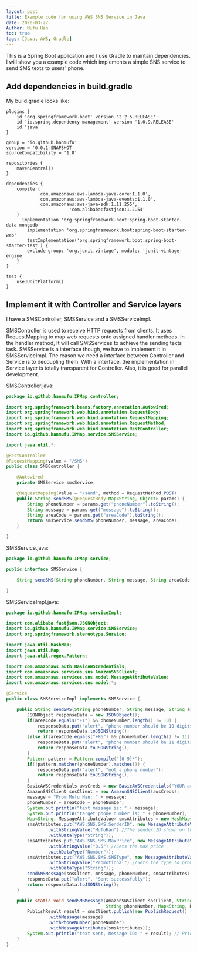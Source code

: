 ```yaml
---
layout: post
title: Example code for using AWS SNS Service in Java
date: 2020-03-27
Author: Mufu Han
toc: true
tags: [Java, AWS, Gradle]
--- 
```

This is a Spring Boot application and I use Gradle to maintain dependencies. I will show you a example code which implements a simple SNS service to send SMS texts to users' phone. 

## Add dependencies in build.gradle

My build.gradle looks like:

````
plugins {
	id 'org.springframework.boot' version '2.2.5.RELEASE'
	id 'io.spring.dependency-management' version '1.0.9.RELEASE'
	id 'java'
}

group = 'io.github.hanmufu'
version = '0.0.1-SNAPSHOT'
sourceCompatibility = '1.8'

repositories {
	mavenCentral()
}

dependencies {
    compile (
            'com.amazonaws:aws-lambda-java-core:1.1.0',
            'com.amazonaws:aws-lambda-java-events:1.1.0',
            'com.amazonaws:aws-java-sdk:1.11.255', 
						'com.alibaba:fastjson:1.2.54'
    )
	  implementation 'org.springframework.boot:spring-boot-starter-data-mongodb'
		implementation 'org.springframework.boot:spring-boot-starter-web'
		testImplementation('org.springframework.boot:spring-boot-starter-test') {
		exclude group: 'org.junit.vintage', module: 'junit-vintage-engine'
	}
}

test {
	useJUnitPlatform()
}
````

## Implement it with Controller and Service layers

I have a SMSController, SMSService and a SMSServiceImpl. 

SMSController is used to receive HTTP requests from clients. It uses RequestMapping to map web requests onto assigned handler methods. In the handler method, It will call SMSServices to achieve the sending texts task. SMSService is a interface though, we have to implement it in SMSServiceImpl. The reason we need a interface between Controller and Service is to decoupling them. With a interface, the implementation in Service layer is totally transparent for Controller. Also, it is good for parallel development. 

SMSController.java:

```java
package io.github.hanmufu.IPMap.controller;

import org.springframework.beans.factory.annotation.Autowired;
import org.springframework.web.bind.annotation.RequestBody;
import org.springframework.web.bind.annotation.RequestMapping;
import org.springframework.web.bind.annotation.RequestMethod;
import org.springframework.web.bind.annotation.RestController;
import io.github.hanmufu.IPMap.service.SMSService;

import java.util.*;

@RestController
@RequestMapping(value = "/SMS")
public class SMSController {

    @Autowired
    private SMSService smsService;

    @RequestMapping(value = "/send", method = RequestMethod.POST)
    public String sendSMS(@RequestBody Map<String, Object> params) {
        String phoneNumber = params.get("phoneNumber").toString();
        String message = params.get("message").toString();
        String areaCode = params.get("areaCode").toString();
        return smsService.sendSMS(phoneNumber, message, areaCode);
    }

}
```

SMSService.java:

```java
package io.github.hanmufu.IPMap.service;

public interface SMSService {

    String sendSMS(String phoneNumber, String message, String areaCode);

}
```

SMSServiceImpl.java:

```java
package io.github.hanmufu.IPMap.serviceImpl;

import com.alibaba.fastjson.JSONObject;
import io.github.hanmufu.IPMap.service.SMSService;
import org.springframework.stereotype.Service;

import java.util.HashMap;
import java.util.Map;
import java.util.regex.Pattern;

import com.amazonaws.auth.BasicAWSCredentials;
import com.amazonaws.services.sns.AmazonSNSClient;
import com.amazonaws.services.sns.model.MessageAttributeValue;
import com.amazonaws.services.sns.model.*;

@Service
public class SMSServiceImpl implements SMSService {

    public String sendSMS(String phoneNumber, String message, String areaCode) {
        JSONObject responseData = new JSONObject();
        if(areaCode.equals("+1") && phoneNumber.length() != 10) {
            responseData.put("alert", "phone number should be 10 digits");
            return responseData.toJSONString();
        }else if(areaCode.equals("+86") && phoneNumber.length() != 11) {
            responseData.put("alert", "phone number should be 11 digits");
            return responseData.toJSONString();
        }
        Pattern pattern = Pattern.compile("[0-9]*");
        if(!pattern.matcher(phoneNumber).matches()) {
            responseData.put("alert", "not a phone number");
            return responseData.toJSONString();
        }
        BasicAWSCredentials awsCreds = new BasicAWSCredentials("YOUR accessKey", "YOUR secretKey");
        AmazonSNSClient snsClient = new AmazonSNSClient(awsCreds);
        message = "From Mufu Han: " + message;
        phoneNumber = areaCode + phoneNumber;
        System.out.println("text message is: " + message);
        System.out.println("target phone number is: " + phoneNumber);
        Map<String, MessageAttributeValue> smsAttributes = new HashMap<String, MessageAttributeValue>();
        smsAttributes.put("AWS.SNS.SMS.SenderID", new MessageAttributeValue()
                .withStringValue("MufuHan") //The sender ID shown on the device.
                .withDataType("String"));
        smsAttributes.put("AWS.SNS.SMS.MaxPrice", new MessageAttributeValue()
                .withStringValue("0.5") //Sets the max price
                .withDataType("Number"));
        smsAttributes.put("AWS.SNS.SMS.SMSType", new MessageAttributeValue()
                .withStringValue("Promotional") //Sets the type to promotional.
                .withDataType("String"));
        sendSMSMessage(snsClient, message, phoneNumber, smsAttributes);
        responseData.put("alert", "Sent successfully");
        return responseData.toJSONString();
    }

    public static void sendSMSMessage(AmazonSNSClient snsClient, String message,
                                      String phoneNumber, Map<String, MessageAttributeValue> smsAttributes) {
        PublishResult result = snsClient.publish(new PublishRequest()
                .withMessage(message)
                .withPhoneNumber(phoneNumber)
                .withMessageAttributes(smsAttributes));
        System.out.println("text sent, message ID: " + result); // Prints the message ID.
    }
}
```

